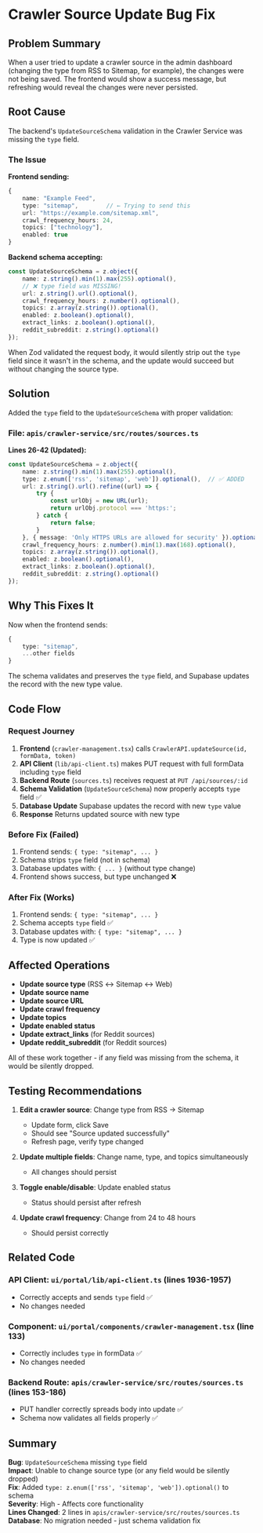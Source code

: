 # Crawler Source Update Bug Fix

## Problem Summary

When a user tried to update a crawler source in the admin dashboard (changing the type from RSS to Sitemap, for example), the changes were not being saved. The frontend would show a success message, but refreshing would reveal the changes were never persisted.

## Root Cause

The backend's `UpdateSourceSchema` validation in the Crawler Service was missing the `type` field. 

### The Issue

**Frontend sending:**
```typescript
{
    name: "Example Feed",
    type: "sitemap",        // ← Trying to send this
    url: "https://example.com/sitemap.xml",
    crawl_frequency_hours: 24,
    topics: ["technology"],
    enabled: true
}
```

**Backend schema accepting:**
```typescript
const UpdateSourceSchema = z.object({
    name: z.string().min(1).max(255).optional(),
    // ❌ type field was MISSING!
    url: z.string().url().optional(),
    crawl_frequency_hours: z.number().optional(),
    topics: z.array(z.string()).optional(),
    enabled: z.boolean().optional(),
    extract_links: z.boolean().optional(),
    reddit_subreddit: z.string().optional()
});
```

When Zod validated the request body, it would silently strip out the `type` field since it wasn't in the schema, and the update would succeed but without changing the source type.

## Solution

Added the `type` field to the `UpdateSourceSchema` with proper validation:

### File: `apis/crawler-service/src/routes/sources.ts`

**Lines 26-42 (Updated):**
```typescript
const UpdateSourceSchema = z.object({
    name: z.string().min(1).max(255).optional(),
    type: z.enum(['rss', 'sitemap', 'web']).optional(),  // ✅ ADDED
    url: z.string().url().refine((url) => {
        try {
            const urlObj = new URL(url);
            return urlObj.protocol === 'https:';
        } catch {
            return false;
        }
    }, { message: 'Only HTTPS URLs are allowed for security' }).optional(),
    crawl_frequency_hours: z.number().min(1).max(168).optional(),
    topics: z.array(z.string()).optional(),
    enabled: z.boolean().optional(),
    extract_links: z.boolean().optional(),
    reddit_subreddit: z.string().optional()
});
```

## Why This Fixes It

Now when the frontend sends:
```typescript
{
    type: "sitemap",
    ...other fields
}
```

The schema validates and preserves the `type` field, and Supabase updates the record with the new type value.

## Code Flow

### Request Journey
1. **Frontend** (`crawler-management.tsx`) calls `CrawlerAPI.updateSource(id, formData, token)`
2. **API Client** (`lib/api-client.ts`) makes PUT request with full formData including `type` field
3. **Backend Route** (`sources.ts`) receives request at `PUT /api/sources/:id`
4. **Schema Validation** (`UpdateSourceSchema`) now properly accepts `type` field ✅
5. **Database Update** Supabase updates the record with new `type` value
6. **Response** Returns updated source with new type

### Before Fix (Failed)
1. Frontend sends: `{ type: "sitemap", ... }`
2. Schema strips `type` field (not in schema)
3. Database updates with: `{ ... }` (without type change)
4. Frontend shows success, but type unchanged ❌

### After Fix (Works)
1. Frontend sends: `{ type: "sitemap", ... }`
2. Schema accepts `type` field ✅
3. Database updates with: `{ type: "sitemap", ... }`
4. Type is now updated ✅

## Affected Operations

- **Update source type** (RSS ↔ Sitemap ↔ Web)
- **Update source name**
- **Update source URL**
- **Update crawl frequency**
- **Update topics**
- **Update enabled status**
- **Update extract_links** (for Reddit sources)
- **Update reddit_subreddit** (for Reddit sources)

All of these work together - if any field was missing from the schema, it would be silently dropped.

## Testing Recommendations

1. **Edit a crawler source**: Change type from RSS → Sitemap
   - Update form, click Save
   - Should see "Source updated successfully"
   - Refresh page, verify type changed

2. **Update multiple fields**: Change name, type, and topics simultaneously
   - All changes should persist

3. **Toggle enable/disable**: Update enabled status
   - Status should persist after refresh

4. **Update crawl frequency**: Change from 24 to 48 hours
   - Should persist correctly

## Related Code

### API Client: `ui/portal/lib/api-client.ts` (lines 1936-1957)
- Correctly accepts and sends `type` field ✅
- No changes needed

### Component: `ui/portal/components/crawler-management.tsx` (line 133)
- Correctly includes `type` in formData ✅
- No changes needed

### Backend Route: `apis/crawler-service/src/routes/sources.ts` (lines 153-186)
- PUT handler correctly spreads body into update ✅
- Schema now validates all fields properly ✅

## Summary

**Bug**: `UpdateSourceSchema` missing `type` field  
**Impact**: Unable to change source type (or any field would be silently dropped)  
**Fix**: Added `type: z.enum(['rss', 'sitemap', 'web']).optional()` to schema  
**Severity**: High - Affects core functionality  
**Lines Changed**: 2 lines in `apis/crawler-service/src/routes/sources.ts`  
**Database**: No migration needed - just schema validation fix  

